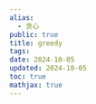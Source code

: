 ```yaml
---
alias:
  - 贪心
public: true
title: greedy
tags:
date: 2024-10-05
updated: 2024-10-05
toc: true
mathjax: true
---
```





